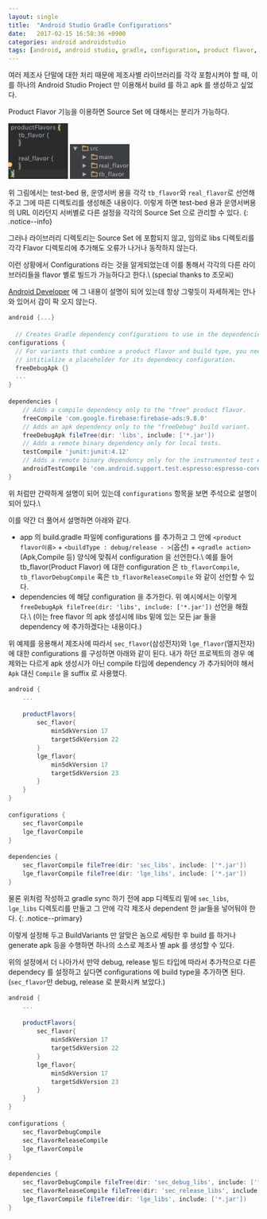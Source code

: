 ```yaml
---
layout: single
title:  "Android Studio Gradle Configurations"
date:   2017-02-15 16:58:36 +0900
categories: android androidstudio
tags: [android, android studio, gradle, configuration, product flavor, productflavor]
---
```

여러 제조사 단말에 대한 처리 때문에 제조사별 라이브러리를 각각 포함시켜야 할 때, 이를 하나의 Android Studio Project 만 이용해서 build 를 하고 apk 를 생성하고 싶었다.
<!--more-->

Product Flavor 기능을 이용하면 Source Set 에 대해서는 분리가 가능하다.

<img src="/assets/productFlavor.png" width="120" alt="Product Flavor 선언">
<img src="/assets/srcDirectory.png" width="120" alt="Source Tree 상에서 각 Flavor 디렉토리">

위 그림에서는 test-bed 용, 운영서버 용을 각각 `tb_flavor`와 `real_flavor`로 선언해주고 그에 따른 디렉토리를 생성해준 내용이다.
이렇게 하면 test-bed 용과 운영서버용의 URL 이라던지 서버별로 다른 설정을 각각의 Source Set 으로 관리할 수 있다.
{: .notice--info}

그러나 라이브러리 디렉토리는 Source Set 에 포함되지 않고, 임의로 libs 디렉토리를 각각 Flavor 디렉토리에 추가해도
오류가 나거나 동작하지 않는다.

이런 상황에서 Configurations 라는 것을 알게되었는데 이를 통해서 각각의 다른 라이브러리들을 flavor 별로 빌드가 가능하다고 한다.\\
(special thanks to 조모씨)

[Android Developer](https://developer.android.com/studio/build/gradle-tips.html?hl=ko) 에 그 내용이 설명이 되어 있는데 항상 그렇듯이 자세하게는 안나와 있어서 감이 팍 오지 않는다.

```groovy
android {...}

  // Creates Gradle dependency configurations to use in the dependencies block.
configurations {
  // For variants that combine a product flavor and build type, you need to
  // intitialize a placeholder for its dependency configuration.
  freeDebugApk {}
  ...
}

dependencies {
    // Adds a compile dependency only to the "free" product flavor.
    freeCompile 'com.google.firebase:firebase-ads:9.8.0'
    // Adds an apk dependency only to the "freeDebug" build variant.
    freeDebugApk fileTree(dir: 'libs', include: ['*.jar'])
    // Adds a remote binary dependency only for local tests.
    testCompile 'junit:junit:4.12'
    // Adds a remote binary dependency only for the instrumented test APK.
    androidTestCompile 'com.android.support.test.espresso:espresso-core:2.2.2'
}

```

위 처럼만 간략하게 설명이 되어 있는데 `configurations` 항목을 보면 주석으로 설명이 되어 있다.\\

이를 약간 더 풀어서 설명하면 아래와 같다.

* app 의 build.gradle 파일에 configurations 를 추가하고 그 안에 `<product flavor이름>` + `<buildType : debug/release - >`(옵션) + `<gradle action>`(Apk,Compile 등) 양식에 맞춰서 configuration 을 선언한다.\\
예를 들어 tb_flavor(Product Flavor) 에 대한 configuration 은 `tb_flavorCompile`, `tb_flavorDebugCompile` 혹은 `tb_flavorReleaseCompile` 와 같이 선언할 수 있다.
* dependencies 에 해당 configuration 을 추가한다. 위 예시에서는 이렇게
`freeDebugApk fileTree(dir: 'libs', include: ['*.jar'])` 선언을 해줬다.\\
(이는 free flavor 의 apk 생성시에 libs 밑에 있는 모든 jar 들을 dependency 에 추가하겠다는 내용이다.)

위 예제를 응용해서 제조사에 따라서 `sec_flavor`(삼성전자)와 `lge_flavor`(엘지전자)에 대한 configurations 를 구성하면 아래와 같이 된다.
내가 하던 프로젝트의 경우 예제와는 다르게 apk 생성시가 아닌 compile 타임에 dependency 가 추가되어야 해서 `Apk` 대신 `Compile` 을 suffix 로 사용했다.

```groovy
android {
    ...

    productFlavors{
        sec_flavor{
            minSdkVersion 17
            targetSdkVersion 22
        }
        lge_flavor{
            minSdkVersion 17
            targetSdkVersion 23
        }
    }
}

configurations {
    sec_flavorCompile
    lge_flavorCompile
}

dependencies {
    sec_flavorCompile fileTree(dir: 'sec_libs', include: ['*.jar'])
    lge_flavorCompile fileTree(dir: 'lge_libs', include: ['*.jar'])
}

```

물론 위처럼 작성하고 gradle sync 하기 전에 app 디렉토리 밑에 `sec_libs`, `lge_libs` 디렉토리를 만들고 그 안에 각각 제조사 dependent 한 jar들을 넣어둬야 한다.
  {: .notice--primary}

이렇게 설정해 두고 BuildVariants 만 알맞은 놈으로 세팅한 후 build 를 하거나 generate apk 등을 수행하면 하나의 소스로 제조사 별 apk 를 생성할 수 있다.

위의 설정에서 더 나아가서 만약 debug, release 빌드 타입에 따라서 추가적으로 다른 dependecy 를 설정하고 싶다면 configurations 에 build type을 추가하면 된다.
(`sec_flavor`만 debug, release 로 분화시켜 보았다.)

```groovy
android {
    ...

    productFlavors{
        sec_flavor{
            minSdkVersion 17
            targetSdkVersion 22
        }
        lge_flavor{
            minSdkVersion 17
            targetSdkVersion 23
        }
    }
}

configurations {
    sec_flavorDebugCompile
    sec_flavorReleaseCompile
    lge_flavorCompile
}

dependencies {
    sec_flavorDebugCompile fileTree(dir: 'sec_debug_libs', include: ['*.jar'])
    sec_flavorReleaseCompile fileTree(dir: 'sec_release_libs', include: ['*.jar'])
    lge_flavorCompile fileTree(dir: 'lge_libs', include: ['*.jar'])
}
```
